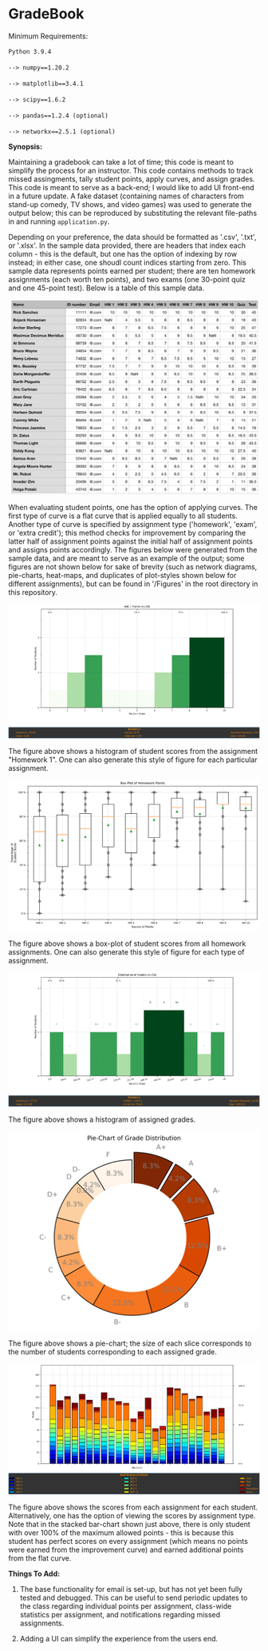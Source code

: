 # GradeBook

Minimum Requirements:

    Python 3.9.4

    --> numpy==1.20.2

    --> matplotlib==3.4.1

    --> scipy==1.6.2

    --> pandas==1.2.4 (optional)

    --> networkx==2.5.1 (optional)

**Synopsis:**

Maintaining a gradebook can take a lot of time; this code is meant to simplify the process for an instructor. This code contains methods to track missed assingments, tally student points, apply curves, and assign grades. This code is meant to serve as a back-end; I would like to add UI front-end in a future update. A fake dataset (containing names of characters from stand-up comedy, TV shows, and video games) was used to generate the output below; this can be reproduced by substituting the relevant file-paths in and running `application.py`.

Depending on your preference, the data should be formatted as '.csv', '.txt', or '.xlsx'. In the sample data provided, there are headers that index each column - this is the default, but one has the option of indexing by row instead; in either case, one shoudl count indices starting from zero. This sample data represents points earned per student; there are ten homework assignments (each worth ten points), and two exams (one 30-point quiz and one 45-point test). Below is a table of this sample data.

![Table of Sample Data](https://github.com/mikeysflix/GradeBook/blob/master/Data/data.png?raw=true)

When evaluating student points, one has the option of applying curves. The first type of curve is a flat curve that is applied equally to all students. Another type of curve is specified by assignment type ('homework', 'exam', or 'extra credit'); this method checks for improvement by comparing the latter half of assignment points against the initial half of assignment points and assigns points accordingly. The figures below were generated from the sample data, and are meant to serve as an example of the output; some figures are not shown below for sake of brevity (such as network diagrams, pie-charts, heat-maps, and duplicates of plot-styles shown below for different assignments), but can be found in '/Figures' in the root directory in this repository.

![Histogram of Homework 1 Scores](https://github.com/mikeysflix/GradeBook/blob/master/Figures/histogram_distribution_homework_HW_1.png?raw=true)

The figure above shows a histogram of student scores from the assignment "Homework 1". One can also generate this style of figure for each particular assignment.

![Box-Plot of All Homework Scores](https://github.com/mikeysflix/GradeBook/blob/master/Figures/boxplot_homework.png?raw=true)

The figure above shows a box-plot of student scores from all homework assignments. One can also generate this style of figure for each type of assignment.

![Histogram of Assigned Grades](https://github.com/mikeysflix/GradeBook/blob/master/Figures/histogram_distribution_grade.png?raw=true)

The figure above shows a histogram of assigned grades.

![Pie-Chart of Assigned Grades](https://github.com/mikeysflix/GradeBook/blob/master/Figures/pie_annular_chart_grade_distribution.png?raw=true)

The figure above shows a pie-chart; the size of each slice corresponds to the number of students corresponding to each assigned grade.

![Stacked Bar-Chart of Scores per Student](https://github.com/mikeysflix/GradeBook/blob/master/Figures/stacked_homework_exam_curve.png?raw=true)

The figure above shows the scores from each assignment for each student. Alternatively, one has the option of viewing the scores by assignment type. Note that in the stacked bar-chart shown just above, there is only student with over 100% of the maximum allowed points - this is because this student has perfect scores on every assignment (which means no points were earned from the improvement curve) and earned additional points from the flat curve.

**Things To Add:**

1) The base functionality for email is set-up, but has not yet been fully tested and debugged. This can be useful to send periodic updates to the class regarding individual points per assignment, class-wide statistics per assignment, and notifications regarding missed assignments.

2) Adding a UI can simplify the experience from the users end.


#
